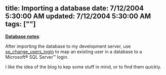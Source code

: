title: Importing a database
date: 7/12/2004 5:30:00 AM
updated: 7/12/2004 5:30:00 AM
tags: [""]
---
<strong><u>Database notes</u></strong>:

After importing the database to my development server, use [sp_change_users_login](http://msdn.microsoft.com/library/default.asp?url=/library/en-us/tsqlref/ts_sp_addp_0awi.asp) to map an existing user in a database to a Microsoft® SQL Server™ login.

I like the idea of the blog to kep some stuff in mind, or to find them quickly.
